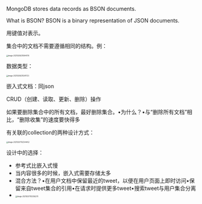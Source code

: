 MongoDB stores data records as BSON documents.

What is BSON? BSON is a binary representation of JSON documents.

用键值对表示。

集合中的文档不需要遵循相同的结构。例：

<img src="/Users/sneexy/Library/Application Support/typora-user-images/image-20210206210044178.png" alt="image-20210206210044178" style="zoom:30%;" />

数据类型：

<img src="/Users/sneexy/Library/Application Support/typora-user-images/image-20210206210241723.png" alt="image-20210206210241723" style="zoom:30%;" />

嵌入式文档：同json

CRUD（创建、读取、更新、删除）操作

如果要删除集合中的所有文档，最好删除集合。•为什么？•与“删除所有文档”相比，“删除收集”的速度要快得多

有关联的collection的两种设计方式：

<img src="/Users/sneexy/Library/Application Support/typora-user-images/image-20210207102344452.png" alt="image-20210207102344452" style="zoom:30%;" />

设计中的选择：

- 参考式比嵌入式慢
- 当内容很多的时候，嵌入式需要存储太多
- 混合方法？•在用户文档中保留最近的tweet，以便在用户页面上即时访问•保留来自tweet集合的引用•在请求时提供更多tweet•搜索tweet与用户集合分离
- <img src="/Users/sneexy/Library/Application Support/typora-user-images/image-20210207103356270.png" alt="image-20210207103356270" style="zoom:30%;" />



